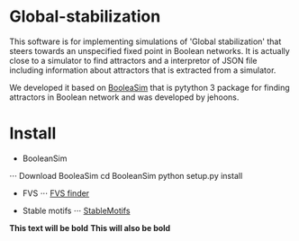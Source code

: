 # Global-stabilization
This software is for implementing simulations of 'Global stabilization' that steers towards an unspecified fixed point in Boolean networks. It is actually close to a simulator to find attractors and a interpretor of JSON file including information about attractors that is extracted from a simulator.

We developed it based on [BooleaSim](https://github.com/jehoons/BooleanSim) that is pytython 3 package for finding attractors in Boolean network and was developed by jehoons.

# Install
* BooleanSim

⋅⋅⋅ Download BooleaSim
cd BooleanSim 
python setup.py install 

* FVS
⋅⋅⋅ [FVS finder](https://github.com/needleworm/fvs)

* Stable motifs
⋅⋅⋅ [StableMotifs](https://github.com/jgtz/StableMotifs)

**This text will be bold**
__This will also be bold__
